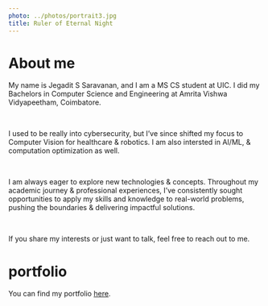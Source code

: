 ```yaml
---
photo: ../photos/portrait3.jpg
title: Ruler of Eternal Night
---
```

# About me
My name is Jegadit S Saravanan, and I am a MS CS student at UIC. I did my Bachelors in Computer Science and Engineering at Amrita Vishwa Vidyapeetham, Coimbatore.

</br>

I used to be really into cybersecurity, but I’ve since shifted my focus to Computer Vision for healthcare & robotics. I am also intersted in AI/ML, & computation optimization as well.

</br>

I am always eager to explore new technologies & concepts. Throughout my academic journey & professional experiences, I’ve consistently sought opportunities to apply my skills and knowledge to real-world problems, pushing the boundaries & delivering impactful solutions.

</br>

If you share my interests or just want to talk, feel free to reach out to me.

# portfolio

You can find my portfolio [here](https://rulerofeternalnight.github.io/).
